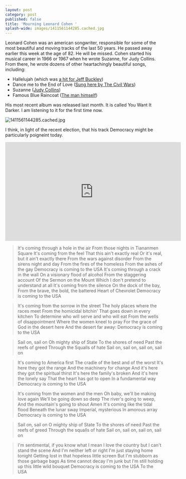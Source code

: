 ```yaml
---
layout: post
category: post
published: false
title: 'Mourning Leonard Cohen '
splash-wide: images/1411561144285.cached.jpg
---
```

Leonard Cohen was an american songwriter, responsible for some of the most beautiful and moving tracks of the last 50 years. He passed away earlier this week at the age of 82. He will be missed. Cohen started his musical career in 1966 or 1967 when he wrote Suzanne, for Judy Collins. From there, he wrote dozens of other heartachingly beautiful songs, including: 

- Hallelujah (which was [a hit for Jeff Buckley](https://www.youtube.com/watch?v=y8AWFf7EAc4)) 
- Dance me to the End of Love ([Sung here by The Civil Wars](https://www.youtube.com/watch?v=W0LZ4wMV3zw)) 
- Suzanne ([Judy Collins](https://www.youtube.com/watch?v=pyVavcfAzN8)) 
- Famous Blue Raincoat ([The man himself](https://www.youtube.com/watch?v=ohk3DP5fMCg)) 

His most recent album was released last month. It is called You Want It Darker. I am listening to it for the first time now. 

![1411561144285.cached.jpg]({{site.baseurl}}/images/1411561144285.cached.jpg)



I think, in light of the recent election, that his track Democracy might be particularly poigneint today. 

<iframe width="560" height="315" src="https://www.youtube.com/embed/DU-RuR-qO4Y" frameborder="0" allowfullscreen></iframe>

> It's coming through a hole in the air
From those nights in Tiananmen Square
It's coming from the feel
That this ain't exactly real
Or it's real, but it ain't exactly there
From the wars against disorder
From the sirens night and day
From the fires of the homeless
From the ashes of the gay
Democracy is coming to the USA
It's coming through a crack in the wall
On a visionary flood of alcohol
From the staggering account
Of the Sermon on the Mount
Which I don't pretend to understand at all
It's coming from the silence
On the dock of the bay,
From the brave, the bold, the battered
Heart of Chevrolet
Democracy is coming to the USA

>It's coming from the sorrow in the street
The holy places where the races meet
From the homicidal bitchin'
That goes down in every kitchen
To determine who will serve and who will eat
From the wells of disappointment
Where the women kneel to pray
For the grace of God in the desert here
And the desert far away:
Democracy is coming to the USA

>Sail on, sail on
Oh mighty ship of State
To the shores of need
Past the reefs of greed
Through the Squalls of hate
Sail on, sail on, sail on, sail on

>It's coming to America first
The cradle of the best and of the worst
It's here they got the range
And the machinery for change
And it's here they got the spiritual thirst
It's here the family's broken
And it's here the lonely say
That the heart has got to open
In a fundamental way
Democracy is coming to the USA

>It's coming from the women and the men
Oh baby, we'll be making love again
We'll be going down so deep
The river's going to weep,
And the mountain's going to shout Amen
It's coming like the tidal flood
Beneath the lunar sway
Imperial, mysterious
In amorous array
Democracy is coming to the USA

>Sail on, sail on
O mighty ship of State
To the shores of need
Past the reefs of greed
Through the squalls of hate
Sail on, sail on, sail on, sail on

>I'm sentimental, if you know what I mean
I love the country but I can't stand the scene
And I'm neither left or right
I'm just staying home tonight
Getting lost in that hopeless little screen
But I'm stubborn as those garbage bags
As time cannot decay
I'm junk but I'm still holding up this little wild bouquet
Democracy is coming to the USA
To the USA


